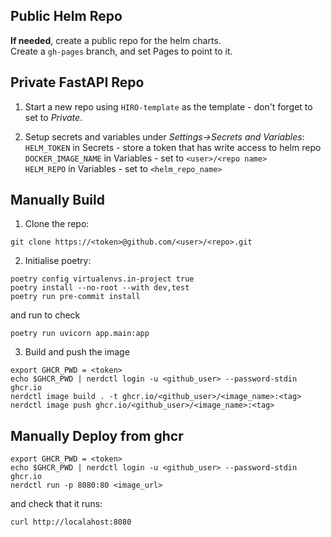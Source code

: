 ## Public Helm Repo

**If needed**, create a public repo for the helm charts.  
Create a `gh-pages` branch, and set Pages to point to it.

## Private FastAPI Repo

1. Start a new repo using `HIRO-template` as the template - don't forget to set to *Private*.

2. Setup secrets and variables under *Settings->Secrets and Variables*:   
`HELM_TOKEN` in Secrets - store a token that has write access to helm repo  
`DOCKER_IMAGE_NAME` in Variables - set to `<user>/<repo name>`  
`HELM_REPO` in Variables - set to `<helm_repo_name>`

## Manually Build

1. Clone the repo:
```
git clone https://<token>@github.com/<user>/<repo>.git
```

2. Initialise poetry:
```
poetry config virtualenvs.in-project true
poetry install --no-root --with dev,test
poetry run pre-commit install
```
and run to check
```
poetry run uvicorn app.main:app
```

3. Build and push the image
```
export GHCR_PWD = <token>
echo $GHCR_PWD | nerdctl login -u <github_user> --password-stdin ghcr.io
nerdctl image build . -t ghcr.io/<github_user>/<image_name>:<tag>
nerdctl image push ghcr.io/<github_user>/<image_name>:<tag>
```

## Manually Deploy from ghcr

```
export GHCR_PWD = <token>
echo $GHCR_PWD | nerdctl login -u <github_user> --password-stdin ghcr.io
nerdctl run -p 8080:80 <image_url>
```
and check that it runs:
```
curl http://localahost:8080
```
